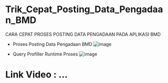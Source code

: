 # Trik_Cepat_Posting_Data_Pengadaan_BMD
CARA CEPAT PROSES POSTING  DATA PENGADAAN PADA APLIKASI BMD

- Proses Posting Data Pengadaan BMD
![image](https://user-images.githubusercontent.com/58909061/154807911-ad06681e-8d6a-4215-841d-7f782c531146.png)

- Query Profiller Runtime Proses
![image](https://user-images.githubusercontent.com/58909061/154807937-107da9ae-1747-4b04-844a-e3bbdc0431bf.png)

# Link Video : ...
